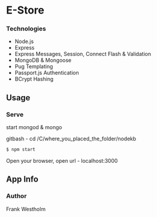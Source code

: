 # E-Store

### Technologies
* Node.js
* Express
* Express Messages, Session, Connect Flash & Validation
* MongoDB & Mongoose
* Pug Templating
* Passport.js Authentication
* BCrypt Hashing

## Usage



### Serve
start mongod & mongo

gitbash - cd /C/where_you_placed_the_folder/nodekb



```sh
$ npm start
```

Open your browser, open url - localhost:3000

## App Info

### Author

Frank Westholm